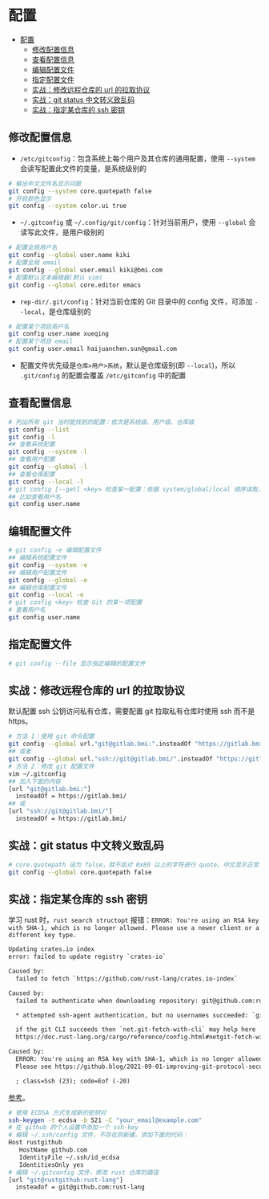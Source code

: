 # 配置

- [配置](#配置)
  - [修改配置信息](#修改配置信息)
  - [查看配置信息](#查看配置信息)
  - [编辑配置文件](#编辑配置文件)
  - [指定配置文件](#指定配置文件)
  - [实战：修改远程仓库的 url 的拉取协议](#实战修改远程仓库的-url-的拉取协议)
  - [实战：git status 中文转义致乱码](#实战git-status-中文转义致乱码)
  - [实战：指定某仓库的 ssh 密钥](#实战指定某仓库的-ssh-密钥)

## 修改配置信息

- `/etc/gitconfig`：包含系统上每个用户及其仓库的通用配置，使用 `--system` 会读写配置此文件的变量，是系统级别的

```sh
# 输出中文文件名显示问题
git config --system core.quotepath false
# 开启颜色显示
git config --system color.ui true
```

- `~/.gitconfig` 或 `~/.config/git/config`：针对当前用户，使用 `--global` 会读写此文件，是用户级别的

```sh
# 配置全局用户名
git config --global user.name kiki
# 配置全局 email
git config --global user.email kiki@bmi.com
# 配置默认文本编辑器(默认 vim)
git config --global core.editor emacs
```

- `rep-dir/.git/config`：针对当前仓库的 Git 目录中的 config 文件，可添加 `--local`，是仓库级别的

```sh
# 配置某个项目用户名
git config user.name xueqing
# 配置某个项目 email
git config user.email haijuanchen.sun@gmail.com
```

- 配置文件优先级是`仓库>用户>系统`，默认是仓库级别(即 `--local`)，所以 `.git/config` 的配置会覆盖 `/etc/gitconfig` 中的配置

## 查看配置信息

```sh
# 列出所有 git 当时能找到的配置：依次是系统级、用户级、仓库级
git config --list
git config -l
## 查看系统配置
git config --system -l
## 查看用户配置
git config --global -l
## 查看仓库配置
git config --local -l
# git config [--get] <key> 检查某一配置：依据 system/global/local 顺序读取，最后的值覆盖前面的，多值则合并
## 比如查看用户名
git config user.name
```

## 编辑配置文件

```sh
# git config -e 编辑配置文件
## 编辑系统配置文件
git config --system -e
## 编辑用户配置文件
git config --global -e
## 编辑仓库配置文件
git config --local -e
# git config <key> 检查 Git 的某一项配置
# 查看用户名
git config user.name
```

## 指定配置文件

```sh
# git config --file 显示指定编辑的配置文件
```

## 实战：修改远程仓库的 url 的拉取协议

默认配置 ssh 公钥访问私有仓库，需要配置 git 拉取私有仓库时使用 ssh 而不是 https。

```sh
# 方法 1：使用 git 命令配置
git config --global url."git@gitlab.bmi:".insteadOf "https://gitlab.bmi/"
## 或者
git config --global url."ssh://git@gitlab.bmi/".insteadOf "https://gitlab.bmi/"
# 方法 2：修改 git 配置文件
vim ~/.gitconfig
## 加入下面的内容
[url "git@gitlab.bmi:"]
  insteadOf = https://gitlab.bmi/
## 或
[url "ssh://git@gitlab.bmi/"]
  insteadOf = https://gitlab.bmi/
```

## 实战：git status 中文转义致乱码

```sh
# core.quotepath 设为 false，就不会对 0x80 以上的字符进行 quote。中文显示正常
git config --global core.quotepath false
```

## 实战：指定某仓库的 ssh 密钥

学习 rust 时，`rust search structopt` 报错：`ERROR: You're using an RSA key with SHA-1, which is no longer allowed. Please use a newer client or a different key type.`

```txt
Updating crates.io index
error: failed to update registry `crates-io`

Caused by:
  failed to fetch `https://github.com/rust-lang/crates.io-index`

Caused by:
  failed to authenticate when downloading repository: git@github.com:rust-lang/crates.io-index

  * attempted ssh-agent authentication, but no usernames succeeded: `git`

  if the git CLI succeeds then `net.git-fetch-with-cli` may help here
  https://doc.rust-lang.org/cargo/reference/config.html#netgit-fetch-with-cli

Caused by:
  ERROR: You're using an RSA key with SHA-1, which is no longer allowed. Please use a newer client or a different key type.
  Please see https://github.blog/2021-09-01-improving-git-protocol-security-github/ for more information.

  ; class=Ssh (23); code=Eof (-20)
```

[参考](https://www.howtogeek.com/devops/how-to-use-a-different-private-ssh-key-for-git-shell-commands/)。

```sh
# 使用 ECDSA 方式生成新的密钥对
ssh-keygen -t ecdsa -b 521 -C "your_email@example.com"
# 在 github 的个人设置中添加一个 ssh-key
# 编辑 ~/.ssh/config 文件，不存在则新建。添加下面的代码：
Host rustgithub
   HostName github.com
   IdentityFile ~/.ssh/id_ecdsa
   IdentitiesOnly yes
# 编辑 ~/.gitconfig 文件，修改 rust 仓库的路径
[url "git@rustgithub:rust-lang"]
  insteadof = git@github.com:rust-lang
```
